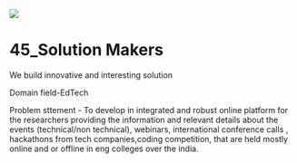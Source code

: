 [![](https://visitcount.itsvg.in/api?id=Nishantsurve&label=Repository%20Views&color=12&icon=1&pretty=true)](https://visitcount.itsvg.in)

# 45_Solution Makers
We build innovative and interesting solution

Domain field-EdTech

Problem sttement - To develop in integrated and robust online platform for the researchers providing the information and relevant details  about the events (technical/non technical), webinars, international conference calls , hackathons from tech companies,coding competition, that are held mostly  online and or offline 
in eng colleges over the india.
